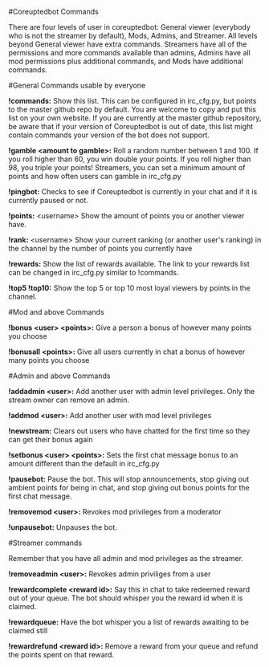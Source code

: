 #Coreuptedbot Commands

There are four levels of user in coreuptedbot: General viewer (everybody who is not the streamer by default), Mods, Admins, and Streamer. All levels beyond General viewer have extra commands. Streamers have all of the permissions and more commands available than admins, Admins have all mod permissions plus additional commands, and Mods have additional commands.

#General Commands usable by everyone

**!commands:** Show this list. This can be configured in irc\_cfg.py, but points to the master github repo by default. You are welcome to copy and put this list on your own website. If you are currently at the master github repository, be aware that if your version of Coreuptedbot is out of date, this list might contain commands your version of the bot does not support. 

**!gamble \<amount to gamble\>:** Roll a random number between 1 and 100. If you roll higher than 60, you win double your points. If you roll higher than 98, you triple your points! Streamers, you can set a minimum amount of points and how often users can gamble in irc\_cfg.py

**!pingbot:** Checks to see if Coreuptedbot is currently in your chat and if it is currently paused or not.

**!points:** \<username\> Show the amount of points you or another viewer have.

**!rank:** \<username\> Show your current ranking (or another user's ranking) in the channel by the number of points you currently have

**!rewards:** Show the list of rewards available. The link to your rewards list can be changed in irc\_cfg.py similar to !commands.

**!top5 !top10:** Show the top 5 or top 10 most loyal viewers by points in the channel.

#Mod and above Commands

**!bonus \<user\> \<points\>:** Give a person a bonus of however many points you choose

**!bonusall \<points\>:** Give all users currently in chat a bonus of however many points you choose

#Admin and above Commands

**!addadmin \<user\>:** Add another user with admin level privileges. Only the stream owner can remove an admin.

**!addmod \<user\>:** Add another user with mod level privileges

**!newstream:** Clears out users who have chatted for the first time so they can get their bonus again

**!setbonus \<user\> \<points\>:** Sets the first chat message bonus to an amount different than the default in irc\_cfg.py

**!pausebot:** Pause the bot. This will stop announcements, stop giving out ambient points for being in chat, and stop giving out bonus points for the first chat message.

**!removemod \<user\>:** Revokes mod privileges from a moderator

**!unpausebot:** Unpauses the bot.

#Streamer commands

Remember that you have all admin and mod privileges as the streamer.

**!removeadmin \<user\>:** Revokes admin priviliges from a user

**!rewardcomplete \<reward id\>:** Say this in chat to take redeemed reward out of your queue. The bot should whisper you the reward id when it is claimed.

**!rewardqueue:** Have the bot whisper you a list of rewards awaiting to be claimed still

**!rewardrefund \<reward id\>:** Remove a reward from your queue and refund the points spent on that reward.
